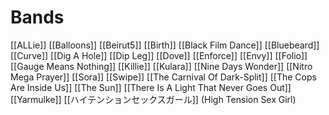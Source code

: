 # Bands
[[ALLie]]
[[Balloons]]
[[Beirut5]]
[[Birth]]
[[Black Film Dance]]
[[Bluebeard]]
[[Curve]]
[[Dig A Hole]]
[[Dip Leg]]
[[Dove]]
[[Enforce]]
[[Envy]]
[[Folio]]
[[Gauge Means Nothing]]
[[Killie]]
[[Kulara]]
[[Nine Days Wonder]]
[[Nitro Mega Prayer]]
[[Sora]]
[[Swipe]]
[[The Carnival Of Dark-Split]]
[[The Cops Are Inside Us]]
[[The Sun]]
[[There Is A Light That Never Goes Out]]
[[Yarmulke]]
[[ハイテンションセックスガール]] (High Tension Sex Girl)


